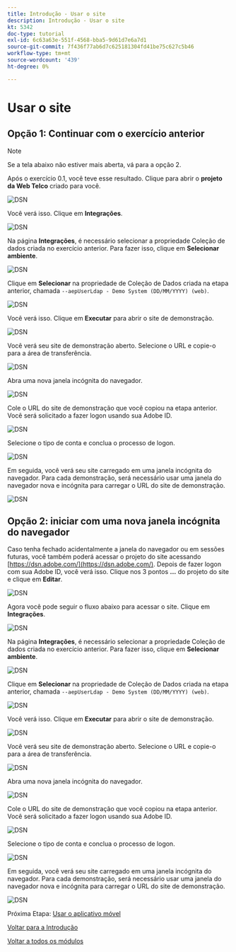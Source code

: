 ```yaml
---
title: Introdução - Usar o site
description: Introdução - Usar o site
kt: 5342
doc-type: tutorial
exl-id: 6c63a63e-551f-4568-bba5-9d61d7e6a7d1
source-git-commit: 7f436f77ab6d7c625181304fd41be75c627c5b46
workflow-type: tm+mt
source-wordcount: '439'
ht-degree: 0%

---
```


# Usar o site

## Opção 1: Continuar com o exercício anterior

>[!NOTE]
>
>Se a tela abaixo não estiver mais aberta, vá para a opção 2.

Após o exercício 0.1, você teve esse resultado. Clique para abrir o **projeto da Web Telco** criado para você.

![DSN](./images/dsn5a.png)

Você verá isso. Clique em **Integrações**.

![DSN](./images/web1.png)

Na página **Integrações**, é necessário selecionar a propriedade Coleção de dados criada no exercício anterior. Para fazer isso, clique em **Selecionar ambiente**.

![DSN](./images/web2.png)

Clique em **Selecionar** na propriedade de Coleção de Dados criada na etapa anterior, chamada `--aepUserLdap - Demo System (DD/MM/YYYY) (web)`.

![DSN](./images/web2a.png)

Você verá isso. Clique em **Executar** para abrir o site de demonstração.

![DSN](./images/web2b.png)

Você verá seu site de demonstração aberto. Selecione o URL e copie-o para a área de transferência.

![DSN](./images/web3.png)

Abra uma nova janela incógnita do navegador.

![DSN](./images/web4.png)

Cole o URL do site de demonstração que você copiou na etapa anterior. Você será solicitado a fazer logon usando sua Adobe ID.

![DSN](./images/web5.png)

Selecione o tipo de conta e conclua o processo de logon.

![DSN](./images/web6.png)

Em seguida, você verá seu site carregado em uma janela incógnita do navegador. Para cada demonstração, será necessário usar uma janela do navegador nova e incógnita para carregar o URL do site de demonstração.

![DSN](./images/web7.png)

## Opção 2: iniciar com uma nova janela incógnita do navegador

Caso tenha fechado acidentalmente a janela do navegador ou em sessões futuras, você também poderá acessar o projeto do site acessando [https://dsn.adobe.com/](https://dsn.adobe.com/). Depois de fazer logon com sua Adobe ID, você verá isso. Clique nos 3 pontos **...** do projeto do site e clique em **Editar**.

![DSN](./images/web8.png)

Agora você pode seguir o fluxo abaixo para acessar o site. Clique em **Integrações**.

![DSN](./images/web1.png)

Na página **Integrações**, é necessário selecionar a propriedade Coleção de dados criada no exercício anterior. Para fazer isso, clique em **Selecionar ambiente**.

![DSN](./images/web2.png)

Clique em **Selecionar** na propriedade de Coleção de Dados criada na etapa anterior, chamada `--aepUserLdap - Demo System (DD/MM/YYYY) (web)`.

![DSN](./images/web2a.png)

Você verá isso. Clique em **Executar** para abrir o site de demonstração.

![DSN](./images/web2b.png)

Você verá seu site de demonstração aberto. Selecione o URL e copie-o para a área de transferência.

![DSN](./images/web3.png)

Abra uma nova janela incógnita do navegador.

![DSN](./images/web4.png)

Cole o URL do site de demonstração que você copiou na etapa anterior. Você será solicitado a fazer logon usando sua Adobe ID.

![DSN](./images/web5.png)

Selecione o tipo de conta e conclua o processo de logon.

![DSN](./images/web6.png)

Em seguida, você verá seu site carregado em uma janela incógnita do navegador. Para cada demonstração, será necessário usar uma janela do navegador nova e incógnita para carregar o URL do site de demonstração.

![DSN](./images/web7.png)

Próxima Etapa: [Usar o aplicativo móvel](./ex5.md)

[Voltar para a Introdução](./getting-started.md)

[Voltar a todos os módulos](./../../../overview.md)
